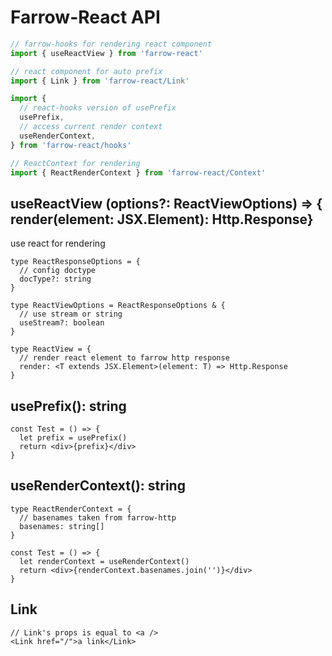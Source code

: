 # Farrow-React API

```typescript
// farrow-hooks for rendering react component
import { useReactView } from 'farrow-react'

// react component for auto prefix
import { Link } from 'farrow-react/Link'

import {
  // react-hooks version of usePrefix
  usePrefix,
  // access current render context
  useRenderContext,
} from 'farrow-react/hooks'

// ReactContext for rendering
import { ReactRenderContext } from 'farrow-react/Context'
```

## useReactView (options?: ReactViewOptions) => { render(element: JSX.Element): Http.Response}

use react for rendering

```tsx
type ReactResponseOptions = {
  // config doctype
  docType?: string
}

type ReactViewOptions = ReactResponseOptions & {
  // use stream or string
  useStream?: boolean
}

type ReactView = {
  // render react element to farrow http response
  render: <T extends JSX.Element>(element: T) => Http.Response
}
```

## usePrefix(): string

```tsx
const Test = () => {
  let prefix = usePrefix()
  return <div>{prefix}</div>
}
```

## useRenderContext(): string

```tsx
type ReactRenderContext = {
  // basenames taken from farrow-http
  basenames: string[]
}

const Test = () => {
  let renderContext = useRenderContext()
  return <div>{renderContext.basenames.join('')}</div>
}
```

## Link

```tsx
// Link's props is equal to <a />
<Link href="/">a link</Link>
```

